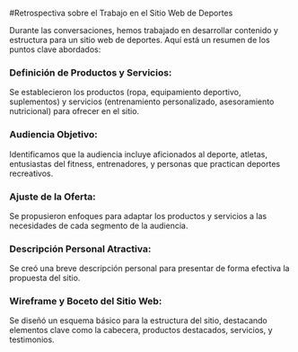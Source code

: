 #Retrospectiva sobre el Trabajo en el Sitio Web de Deportes

Durante las conversaciones, hemos trabajado en desarrollar contenido y estructura para un sitio web de deportes. Aquí está un resumen de los puntos clave abordados:

### Definición de Productos y Servicios:

Se establecieron los productos (ropa, equipamiento deportivo, suplementos) y servicios (entrenamiento personalizado, asesoramiento nutricional) para ofrecer en el sitio.

### Audiencia Objetivo:

Identificamos que la audiencia incluye aficionados al deporte, atletas, entusiastas del fitness, entrenadores, y personas que practican deportes recreativos.

### Ajuste de la Oferta:

Se propusieron enfoques para adaptar los productos y servicios a las necesidades de cada segmento de la audiencia.

### Descripción Personal Atractiva:

Se creó una breve descripción personal para presentar de forma efectiva la propuesta del sitio.

### Wireframe y Boceto del Sitio Web:

Se diseñó un esquema básico para la estructura del sitio, destacando elementos clave como la cabecera, productos destacados, servicios, y testimonios.
